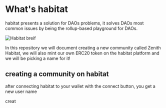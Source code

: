 <h1> What's habitat </h1>

habitat presents a solution for DAOs problems, it solves DAOs most common issues by being the rollup-based playground for DAOs.

![Habitat breif](https://user-images.githubusercontent.com/83914557/133007070-976e3569-7267-4109-a945-9568ddeab413.png)

In this repository we will document creating a new community called Zenith Habitat, we will also mint our own ERC20 token on the habitat platform and we will be picking a name for it!

<h2> creating a community on habitat </h2>

after connecting habitat to your wallet with the connect button, you get a new user name

creat
